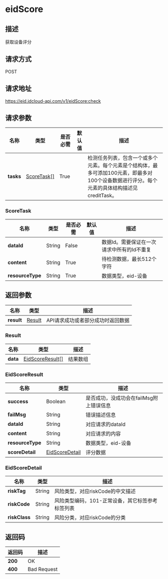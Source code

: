 # eidScore


## 描述
获取设备评分

## 请求方式
POST

## 请求地址
https://eid.jdcloud-api.com/v1/eidScore:check


## 请求参数
|名称|类型|是否必需|默认值|描述|
|---|---|---|---|---|
|**tasks**|[ScoreTask[]](#scoretask)|True| |检测任务列表，包含一个或多个元素。每个元素是个结构体，最多可添加100元素，即最多对100个设备数据进行评分。每个元素的具体结构描述见creditTask。|

### <div id="ScoreTask">ScoreTask</div>
|名称|类型|是否必需|默认值|描述|
|---|---|---|---|---|
|**dataId**|String|False| |数据Id。需要保证在一次请求中所有的Id不重复|
|**content**|String|True| |待检测数据，最长512个字符|
|**resourceType**|String|True| |数据类型，eid-设备|

## 返回参数
|名称|类型|描述|
|---|---|---|
|**result**|[Result](#result)|API请求成功或者部分成功时返回数据|

### <div id="Result">Result</div>
|名称|类型|描述|
|---|---|---|
|**data**|[EidScoreResult[]](#eidscoreresult)|结果数组|
### <div id="EidScoreResult">EidScoreResult</div>
|名称|类型|描述|
|---|---|---|
|**success**|Boolean|是否成功，没成功会在failMsg附上错误信息|
|**failMsg**|String|错误描述信息|
|**dataId**|String|对应请求的dataId|
|**content**|String|对应请求的内容|
|**resourceType**|String|数据类型，eid-设备|
|**scoreDetail**|[EidScoreDetail](#eidscoredetail)|评分数据|
### <div id="EidScoreDetail">EidScoreDetail</div>
|名称|类型|描述|
|---|---|---|
|**riskTag**|String|风险类型，对应riskCode的中文描述|
|**riskCode**|String|风险类型编码，101-正常设备，其它标签参考标签列表|
|**riskClass**|String|风险分类，对应riskCode的分类|

## 返回码
|返回码|描述|
|---|---|
|**200**|OK|
|**400**|Bad Request|
